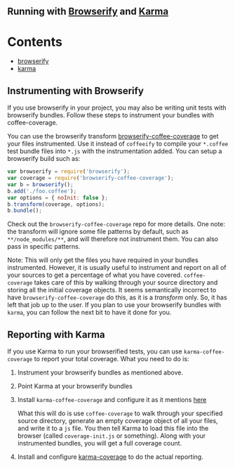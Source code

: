 Running with [Browserify](https://github.com/substack/node-browserify) and [Karma](http://karma-runner.github.io/0.12/index.html)
---------------------------------------------------------------------------------------------------------------------------------

Contents
========

* [browserify](#instrumenting-with-browserify)
* [karma](#reporting-with-karma)

Instrumenting with Browserify
-----------------------------

If you use browserify in your project, you may also be writing unit tests with browserify bundles. Follow these steps to
instrument your bundles with coffee-coverage.

You can use the browserify transform
[browserify-coffee-coverage](https://www.npmjs.com/package/browserify-coffee-coverage) to get your files instrumented.
Use it instead of `coffeeify` to compile your `*.coffee` test bundle files into `*.js` with the instrumentation added.
You can setup a browserify build such as:

```javascript
var browserify = require('browserify');
var coverage = require('browserify-coffee-coverage');
var b = browserify();
b.add('./foo.coffee');
var options = { noInit: false };
b.transform(coverage, options);
b.bundle();
```

Check out the `browserify-coffee-coverage` repo for more details. One note: the transform will ignore some file patterns
by default, such as `**/node_modules/**`, and will therefore not instrument them. You can also pass in specific
patterns.

Note: This will only get the files you have required in your bundles instrumented. However, it is usually useful to
instrument and report on all of your sources to get a percentage of what you have covered. `coffee-coverage` takes care
of this by walking through your source directory and storing all the initial coverage objects. It seems semantically
incorrect to have `browserify-coffee-coverage` do this, as it is a _transform_ only. So, it has left that job up to the
user. If you plan to use your browserify bundles with `karma`, you can follow the next bit to have it done for you.

Reporting with Karma
--------------------

If you use Karma to run your browserified tests, you can use `karma-coffee-coverage` to report your total coverage. What
you need to do is:

1. Instrument your browserify bundles as mentioned above.
2. Point Karma at your browserify bundles
3. Install `karma-coffee-coverage` and configure it as it mentions
[here](https://www.npmjs.com/package/karma-coffee-coverage#usage)

    What this will do is use `coffee-coverage` to walk through your specified source directory, generate an empty
    coverage object of all your files, and write it to a `js` file. You then tell Karma to load this file into the
    browser (called `coverage-init.js` or something). Along with your instrumented bundles, you will get a full coverage
    count.
4. Install and configure [karma-coverage](https://github.com/karma-runner/karma-coverage) to do the actual reporting.
